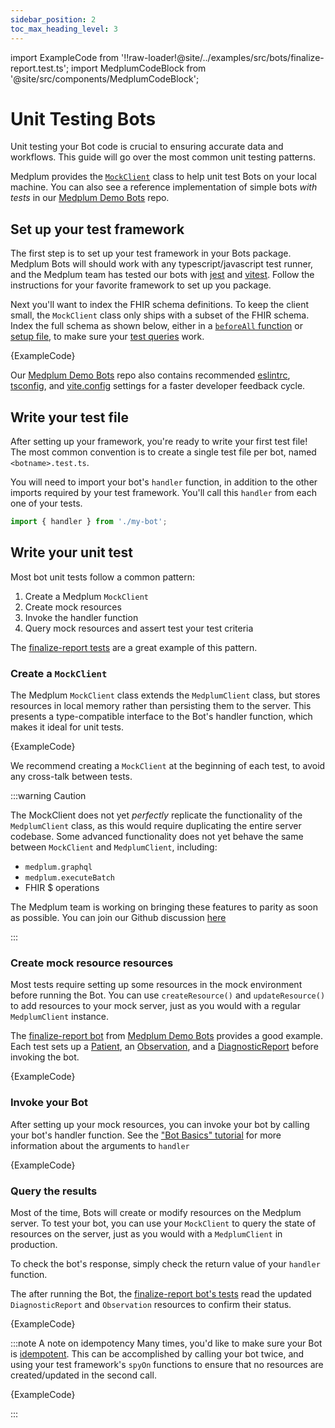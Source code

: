 ```yaml
---
sidebar_position: 2
toc_max_heading_level: 3
---
```


import ExampleCode from '!!raw-loader!@site/../examples/src/bots/finalize-report.test.ts';
import MedplumCodeBlock from '@site/src/components/MedplumCodeBlock';

# Unit Testing Bots

Unit testing your Bot code is crucial to ensuring accurate data and workflows. This guide will go over the most common unit testing patterns.

Medplum provides the [`MockClient`](https://github.com/medplum/medplum/blob/main/packages/mock/src/client.ts#L68) class to help unit test Bots on your local machine. You can also see a reference implementation of simple bots _with tests_ in our [Medplum Demo Bots](https://github.com/medplum/medplum-demo-bots) repo.

## Set up your test framework

The first step is to set up your test framework in your Bots package. Medplum Bots will should work with any typescript/javascript test runner, and the Medplum team has tested our bots with [jest](https://jestjs.io/) and [vitest](https://vitest.dev/). Follow the instructions for your favorite framework to set up you package.

Next you'll want to index the FHIR schema definitions. To keep the client small, the `MockClient` class only ships with a subset of the FHIR schema. Index the full schema as shown below, either in a [`beforeAll` function](https://vitest.dev/api/#beforeall) or [setup file](https://vitest.dev/config/#setupfiles), to make sure your [test queries](##query-the-results) work.

<MedplumCodeBlock language="ts" selectBlocks="index-schema">
{ExampleCode}
</MedplumCodeBlock>

Our [Medplum Demo Bots](https://github.com/medplum/medplum-demo-bots) repo also contains recommended [eslintrc](https://github.com/medplum/medplum-demo-bots/blob/main/.eslintrc.json), [tsconfig](https://github.com/medplum/medplum-demo-bots/blob/main/tsconfig.json), and [vite.config](https://github.com/medplum/medplum-demo-bots/blob/main/vite.config.ts) settings for a faster developer feedback cycle.

## Write your test file

After setting up your framework, you're ready to write your first test file! The most common convention is to create a single test file per bot, named `<botname>.test.ts`.

You will need to import your bot's `handler` function, in addition to the other imports required by your test framework. You'll call this `handler` from each one of your tests.

```typescript
import { handler } from './my-bot';
```

## Write your unit test

Most bot unit tests follow a common pattern:

1. Create a Medplum `MockClient`
2. Create mock resources
3. Invoke the handler function
4. Query mock resources and assert test your test criteria

The [finalize-report tests](https://github.com/medplum/medplum-demo-bots/blob/main/src/examples/finalize-report.ts) are a great example of this pattern.

### Create a `MockClient`

The Medplum `MockClient` class extends the `MedplumClient` class, but stores resources in local memory rather than persisting them to the server. This presents a type-compatible interface to the Bot's handler function, which makes it ideal for unit tests.

<MedplumCodeBlock language="ts" selectBlocks="create-client">
{ExampleCode}
</MedplumCodeBlock>

We recommend creating a `MockClient` at the beginning of each test, to avoid any cross-talk between tests.

:::warning Caution

The MockClient does not yet _perfectly_ replicate the functionality of the `MedplumClient` class, as this would require duplicating the entire server codebase. Some advanced functionality does not yet behave the same between `MockClient` and `MedplumClient`, including:

- `medplum.graphql`
- `medplum.executeBatch`
- FHIR $ operations

The Medplum team is working on bringing these features to parity as soon as possible. You can join our Github discussion [here](https://github.com/medplum/medplum/discussions/1218)

:::

### Create mock resource resources

Most tests require setting up some resources in the mock environment before running the Bot. You can use `createResource()` and `updateResource()` to add resources to your mock server, just as you would with a regular `MedplumClient` instance.

The [finalize-report bot](https://github.com/medplum/medplum-demo-bots/blob/main/src/examples/finalize-reports.test.ts) from [Medplum Demo Bots](https://github.com/medplum/medplum-demo-bots/) provides a good example. Each test sets up a [Patient](/docs/api/fhir/resources/patient), an [Observation](/docs/api/fhir/resources/observation), and a [DiagnosticReport](/docs/api/fhir/resources/diagnosticreport) before invoking the bot.

<DetailsBlock summary="Example: Create Resources">
  <MedplumCodeBlock language="ts" selectBlocks="create-resources">
    {ExampleCode}
  </MedplumCodeBlock>
</DetailsBlock>

### Invoke your Bot

After setting up your mock resources, you can invoke your bot by calling your bot's handler function. See the ["Bot Basics" tutorial](/docs/bots/bot-basics#editing-a-bot) for more information about the arguments to `handler`

<MedplumCodeBlock language="ts" selectBlocks="invoke-bot">
{ExampleCode}
</MedplumCodeBlock>

### Query the results

Most of the time, Bots will create or modify resources on the Medplum server. To test your bot, you can use your `MockClient` to query the state of resources on the server, just as you would with a `MedplumClient` in production.

To check the bot's response, simply check the return value of your `handler` function.

The after running the Bot, the [finalize-report bot's tests](https://github.com/medplum/medplum-demo-bots/blob/main/src/examples/finalize-reports.test.ts) read the updated `DiagnosticReport` and `Observation` resources to confirm their status.

<DetailsBlock summary="Example: Query the results">
  <MedplumCodeBlock language="ts" selectBlocks="query-results">
  {ExampleCode}
  </MedplumCodeBlock>
</DetailsBlock>

:::note A note on idempotency
Many times, you'd like to make sure your Bot is [idempotent](https://en.wikipedia.org/wiki/Idempotence#Computer_science_meaning). This can be accomplished by calling your bot twice, and using your test framework's `spyOn` functions to ensure that no resources are created/updated in the second call.

<DetailsBlock summary="Example: Idempotency test">
  <MedplumCodeBlock language="ts" selectBlocks="test-idempotent">
    {ExampleCode}
  </MedplumCodeBlock>
</DetailsBlock>

:::
